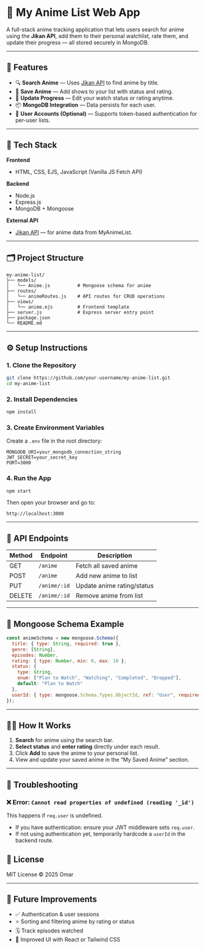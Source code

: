 # 🎌 My Anime List Web App

A full-stack anime tracking application that lets users search for anime using the **Jikan API**, add them to their personal watchlist, rate them, and update their progress — all stored securely in MongoDB.

---

## 🚀 Features

- 🔍 **Search Anime** — Uses [Jikan API](https://docs.api.jikan.moe/) to find anime by title.  
- 💾 **Save Anime** — Add shows to your list with status and rating.  
- 📝 **Update Progress** — Edit your watch status or rating anytime.  
- 📦 **MongoDB Integration** — Data persists for each user.  
- 🔐 **User Accounts (Optional)** — Supports token-based authentication for per-user lists.

---

## 🧠 Tech Stack

**Frontend**
- HTML, CSS, EJS, JavaScript (Vanilla JS Fetch API)

**Backend**
- Node.js
- Express.js
- MongoDB + Mongoose

**External API**
- [Jikan API](https://api.jikan.moe/v4) — for anime data from MyAnimeList.

---

## 🗂️ Project Structure

```
my-anime-list/
├── models/
│   └── Anime.js          # Mongoose schema for anime
├── routes/
│   └── animeRoutes.js    # API routes for CRUD operations
├── views/
│   └── anime.ejs         # Frontend template
├── server.js             # Express server entry point
├── package.json
└── README.md
```

---

## ⚙️ Setup Instructions

### 1. Clone the Repository

```bash
git clone https://github.com/your-username/my-anime-list.git
cd my-anime-list
```

### 2. Install Dependencies

```bash
npm install
```

### 3. Create Environment Variables

Create a `.env` file in the root directory:

```
MONGODB_URI=your_mongodb_connection_string
JWT_SECRET=your_secret_key
PORT=3000
```

### 4. Run the App

```bash
npm start
```

Then open your browser and go to:

```
http://localhost:3000
```

---

## 🧩 API Endpoints

| Method | Endpoint         | Description              |
|--------|------------------|--------------------------|
| GET    | `/anime`         | Fetch all saved anime    |
| POST   | `/anime`         | Add new anime to list    |
| PUT    | `/anime/:id`     | Update anime rating/status |
| DELETE | `/anime/:id`     | Remove anime from list   |

---

## 🧱 Mongoose Schema Example

```js
const animeSchema = new mongoose.Schema({
  title: { type: String, required: true },
  genre: [String],
  episodes: Number,
  rating: { type: Number, min: 0, max: 10 },
  status: {
    type: String,
    enum: ["Plan to Watch", "Watching", "Completed", "Dropped"],
    default: "Plan to Watch"
  },
  userId: { type: mongoose.Schema.Types.ObjectId, ref: "User", required: true }
});
```

---

## 🧑‍💻 How It Works

1. **Search** for anime using the search bar.  
2. **Select status** and **enter rating** directly under each result.  
3. Click **Add** to save the anime to your personal list.  
4. View and update your saved anime in the “My Saved Anime” section.

---

## 🐛 Troubleshooting

### ❌ Error: `Cannot read properties of undefined (reading '_id')`
This happens if `req.user` is undefined.
- If you have authentication: ensure your JWT middleware sets `req.user`.
- If not using authentication yet, temporarily hardcode a `userId` in the backend route.



## 📜 License

MIT License © 2025 Omar

---

## 💬 Future Improvements

- ✅ Authentication & user sessions  
- ⭐ Sorting and filtering anime by rating or status  
- 🗓️ Track episodes watched  
- 🎨 Improved UI with React or Tailwind CSS  